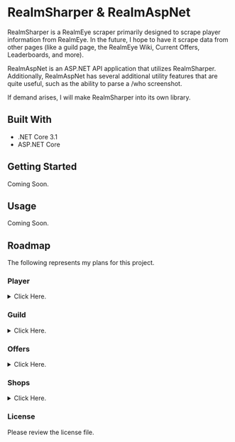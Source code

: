 # RealmSharper & RealmAspNet
RealmSharper is a RealmEye scraper primarily designed to scrape player information from RealmEye. In the future, I hope to have it scrape data from other pages (like a guild page, the RealmEye Wiki, Current Offers, Leaderboards, and more).

RealmAspNet is an ASP.NET API application that utilizes RealmSharper. Additionally, RealmAspNet has several additional utility features that are quite useful, such as the ability to parse a /who screenshot.

If demand arises, I will make RealmSharper into its own library.

## Built With
- .NET Core 3.1
- ASP.NET Core 

## Getting Started
Coming Soon. 

## Usage
Coming Soon. 

## Roadmap
The following represents my plans for this project. 

### Player
<details>
<summary>Click Here.</summary>
<br>
- [x] Basic Player Profile
- [ ] Skins
- [x] Exaltations
- [ ] Offers
- [x] Pet Yard
  - [ ] Pet Name
- [x] Graveyard
- [x] Graveyard Summary
- [ ] Fame History
- [x] Rank History
- [x] Name History
- [x] Guild History
</details>


### Guild
<details>
<summary>Click Here.</summary>
<br>
- [ ] Basic Data 
- [ ] Top Characters
- [ ] Top Pets
- [ ] Recent Deaths
- [ ] Fame History
- [ ] Former Members
- [ ] Server Activity
</details>

### Offers
<details>
<summary>Click Here.</summary>
<br>
- [ ] Mapping Items to IDs
- [ ] Sell Offers
- [ ] Buy Offers
- [ ] Recent Offers
</details>

### Shops 
<details>
<summary>Click Here.</summary>
<br>
- [ ] Mystery Box
- [ ] Nexus Items
</details>

### License
Please review the license file. 